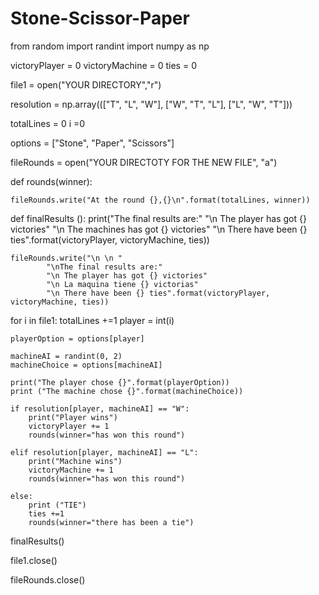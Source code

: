 # Stone-Scissor-Paper

from random import randint
import numpy as np

victoryPlayer = 0
victoryMachine = 0
ties = 0



file1 = open("YOUR DIRECTORY","r")

resolution = np.array((["T", "L", "W"], ["W", "T", "L"], ["L", "W", "T"]))


totalLines = 0
i =0

options = ["Stone", "Paper", "Scissors"]

fileRounds = open("YOUR DIRECTOTY FOR THE NEW FILE", "a")

def rounds(winner):

    fileRounds.write("At the round {},{}\n".format(totalLines, winner))


def finalResults ():
    print("The final results are:"
            "\n The player has got {} victories"
            "\n The machines has got {} victories"
            "\n There have been {} ties".format(victoryPlayer, victoryMachine, ties))

    fileRounds.write("\n \n "
            "\nThe final results are:"
            "\n The player has got {} victories"
            "\n La maquina tiene {} victorias"
            "\n There have been {} ties".format(victoryPlayer, victoryMachine, ties))

for i in file1:
    totalLines +=1
    player = int(i)

    playerOption = options[player]

    machineAI = randint(0, 2)
    machineChoice = options[machineAI]

    print("The player chose {}".format(playerOption))
    print ("The machine chose {}".format(machineChoice))

    if resolution[player, machineAI] == "W":
        print("Player wins")
        victoryPlayer += 1
        rounds(winner="has won this round")

    elif resolution[player, machineAI] == "L":
        print("Machine wins")
        victoryMachine += 1
        rounds(winner="has won this round")

    else:
        print ("TIE")
        ties +=1
        rounds(winner="there has been a tie")


finalResults()

file1.close()

fileRounds.close()
